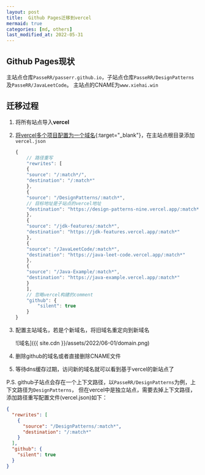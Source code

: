 ```yaml
---
layout: post
title:  Github Pages迁移到vercel
mermaid: true
categories: [md, others]
last_modified_at: 2022-05-31
---
```


## Github Pages现状

主站点仓库`PasseRR/passerr.github.io`，子站点仓库`PasseRR/DesignPatterns`及`PasseRR/JavaLeetCode`。
主站点的CNAME为`www.xiehai.win`

## 迁移过程
1. 将所有站点导入**vercel**
2. [将vercel多个项目配置为一个域名](https://vercel.com/support/articles/how-can-i-serve-multiple-projects-under-a-single-domain){:target="_blank"}，在主站点根目录添加`vercel.json`

    ```javascript
    {
        // 路径重写
        "rewrites": [
        {
        "source": "/:match*/",
        "destination": "/:match*"
        },
        {
        "source": "/DesignPatterns/:match*",
        // 目标地址是子站点的vercel地址
        "destination": "https://design-patterns-nine.vercel.app/:match*"
        },
        {
        "source": "/jdk-features/:match*",
        "destination": "https://jdk-features.vercel.app/:match*"
        },
        {
        "source": "/JavaLeetCode/:match*",
        "destination": "https://java-leet-code.vercel.app/:match*"
        },
        {
        "source": "/Java-Example/:match*",
        "destination": "https://java-example.vercel.app/:match*"
        }
        ],
        // 忽略vercel构建的comment
        "github": {
            "silent": true
        }
    }
    ```
3. 配置主站域名，若是个新域名，将旧域名重定向到新域名

    ![域名]({{ site.cdn }}/assets/2022/06-01/domain.png)
4. 删除github的域名或者直接删除CNAME文件
5. 等待dns缓存过期，访问新的域名就可以看到基于vercel的新站点了

P.S. github子站点会存在一个上下文路径，以`PasseRR/DesignPatterns`为例，上下文路径为`DesignPatterns`，
但在vercel中是独立站点，需要去掉上下文路径，添加路径重写配置文件(vercel.json)如下：
```json
{
  "rewrites": [
    {
      "source": "/DesignPatterns/:match*",
      "destination": "/:match*"
    }
  ],
  "github": {
    "silent": true
  }
}
```